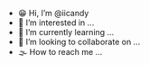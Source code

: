 - 😁 Hi, I’m @iicandy
- 🌸 I’m interested in ...
- 🍥 I’m currently learning ...
- 🍚 I’m looking to collaborate on ...
- 🌫 How to reach me ...

<!---
iicandy/iicandy is a ✨ special ✨ repository because its `README.md` (this file) appears on your GitHub profile.
You can click the Preview link to take a look at your changes.
--->
